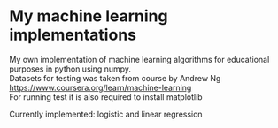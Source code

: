 # My machine learning implementations
My own implementation of machine learning algorithms for educational purposes in python using numpy.  
Datasets for testing was taken from course by Andrew Ng https://www.coursera.org/learn/machine-learning  
For running test it is also required to install matplotlib  
  
Currently implemented: logistic and linear regression

